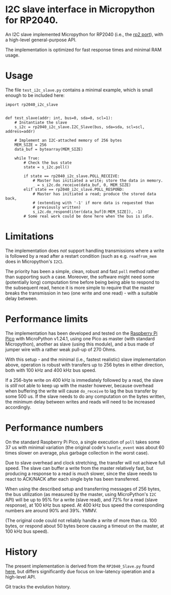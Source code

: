 # I2C slave interface in Micropython for RP2040.

An I2C slave implemented Micropython for RP2040
(i.e., the [rp2 port](https://micropython.org/download/?port=rp2)),
with a high-level general-purpose API.

The implementation is optimized for fast response times and minimal RAM usage.


# Usage

The file `test_i2c_slave.py` contains a minimal example, which is small enough
to be included here:

~~~
import rp2040_i2c_slave


def test_slave(addr: int, bus=0, sda=0, scl=1):
    # Instantiate the slave
    s_i2c = rp2040_i2c_slave.I2C_Slave(bus, sda=sda, scl=scl, address=addr)

    # Implement an I2C-attached memory of 256 bytes
    MEM_SIZE = 256
    data_buf = bytearray(MEM_SIZE)

    while True:
        # Check the bus state
        state = s_i2c.poll()

        if state == rp2040_i2c_slave.POLL_RECEIVE:
            # Master has initiated a write; store the data in memory.
            _ = s_i2c.do_receive(data_buf, 0, MEM_SIZE)
        elif state == rp2040_i2c_slave.POLL_RESPOND:
            # Master has initiated a read; produce the stored data back,
            # (extending with '-1' if more data is requested than
            # previously written)
            s_i2c.do_respond(iter(data_buf[0:MEM_SIZE]), -1)
        # Some real work could be done here when the bus is idle.
~~~


# Limitations

The implementation does _not_ support handling transmissions where a write
is followed by a read after a restart condition (such as e.g. `readfrom_mem` does
in Micropython's `I2C`). 

The priority has been a simple, clean, robust and fast `poll` method rather
than supporting such a case.
Moreover, the software might need some (potentially long) computation time before
being being able to respond to the subsequent read, hence it is more simple to require
that the master breaks the transmission in two (one write and one read) - with a
suitable delay between.


# Performance limits

The implementation has been developed and tested on the
[Raspberry Pi Pico](https://micropython.org/download/RPI_PICO) with MicroPython v1.24.1,
using one Pico as master (with standard Micropython), another as slave
(using this module), and a bus made of jumper wire with a rather weak pull-up of
270 Ohms.

With this setup - and the minimal (i.e., fastest realistic) slave implementation
above, operation is robust with transfers up to 256 bytes in either
direction, both with 100 kHz and 400 kHz bus speed.

If a 256-byte write on 400 kHz is immediately followed by a read, the slave is _still_
not able to keep up with the master however, because overhead when buffering the write will cause `do_receive` to lag the bus transfer by some 500 us.
If the slave needs to do any computation on the bytes written, the minimum delay
between writes and reads will need to be increased accordingly.


# Performance numbers

On the standard Raspberry Pi Pico, a single execution of `poll` takes some 37 us
with minimal variation (the original code's `handle_event` was about 60 times slower
on average, plus garbage collection in the worst case).

Due to slave overhead and clock stretching, the transfer will not achieve full speed.
The slave can buffer a write from the master relatively fast, but producing a
response to a read is _much_ slower, since the slave needs to react to ACK/NACK
after each single byte has been transferred.

When using the described setup and transferring messages of 256 bytes, the bus
utilization (as measured by the master, using MicroPython's `I2C` API) will be
up to 95% for a write (slave read), and 72% for a read (slave response),
at 100 kHz bus speed.
At 400 kHz bus speed the corresponding numbers are around 90% and 39%. YMMV.

(The original code could not reliably handle a write of more than ca. 100 bytes, or
respond about 50 bytes beore causing a timeout on the master, at 100 kHz bus speed).


# History 

The present implementation is derived from the `RP2040_Slave.py` found
[here](https://github.com/ifurusato/rp2040-i2c-slave.git),
but differs significantly due focus on low-latency operation and a high-level API.

Git tracks the evolution history.
